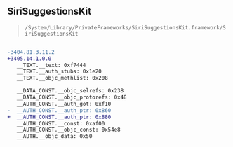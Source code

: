 ## SiriSuggestionsKit

> `/System/Library/PrivateFrameworks/SiriSuggestionsKit.framework/SiriSuggestionsKit`

```diff

-3404.81.3.11.2
+3405.14.1.0.0
   __TEXT.__text: 0xf7444
   __TEXT.__auth_stubs: 0x1e20
   __TEXT.__objc_methlist: 0x208

   __DATA_CONST.__objc_selrefs: 0x238
   __DATA_CONST.__objc_protorefs: 0x48
   __AUTH_CONST.__auth_got: 0xf10
-  __AUTH_CONST.__auth_ptr: 0x860
+  __AUTH_CONST.__auth_ptr: 0x880
   __AUTH_CONST.__const: 0xaf00
   __AUTH_CONST.__objc_const: 0x54e8
   __AUTH.__objc_data: 0x50

```
